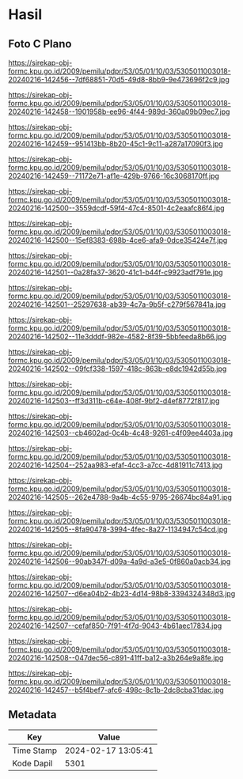 # Hasil

## Foto C Plano

https://sirekap-obj-formc.kpu.go.id/2009/pemilu/pdpr/53/05/01/10/03/5305011003018-20240216-142456--7df68851-70d5-49d8-8bb9-9e473696f2c9.jpg

https://sirekap-obj-formc.kpu.go.id/2009/pemilu/pdpr/53/05/01/10/03/5305011003018-20240216-142458--1901958b-ee96-4f44-989d-360a09b09ec7.jpg

https://sirekap-obj-formc.kpu.go.id/2009/pemilu/pdpr/53/05/01/10/03/5305011003018-20240216-142459--951413bb-8b20-45c1-9c11-a287a17090f3.jpg

https://sirekap-obj-formc.kpu.go.id/2009/pemilu/pdpr/53/05/01/10/03/5305011003018-20240216-142459--71172e71-af1e-429b-9766-16c3068170ff.jpg

https://sirekap-obj-formc.kpu.go.id/2009/pemilu/pdpr/53/05/01/10/03/5305011003018-20240216-142500--3559dcdf-59f4-47c4-8501-4c2eaafc86f4.jpg

https://sirekap-obj-formc.kpu.go.id/2009/pemilu/pdpr/53/05/01/10/03/5305011003018-20240216-142500--15ef8383-698b-4ce6-afa9-0dce35424e7f.jpg

https://sirekap-obj-formc.kpu.go.id/2009/pemilu/pdpr/53/05/01/10/03/5305011003018-20240216-142501--0a28fa37-3620-41c1-b44f-c9923adf791e.jpg

https://sirekap-obj-formc.kpu.go.id/2009/pemilu/pdpr/53/05/01/10/03/5305011003018-20240216-142501--25297638-ab39-4c7a-9b5f-c279f567841a.jpg

https://sirekap-obj-formc.kpu.go.id/2009/pemilu/pdpr/53/05/01/10/03/5305011003018-20240216-142502--11e3dddf-982e-4582-8f39-5bbfeeda8b66.jpg

https://sirekap-obj-formc.kpu.go.id/2009/pemilu/pdpr/53/05/01/10/03/5305011003018-20240216-142502--09fcf338-1597-418c-863b-e8dc1942d55b.jpg

https://sirekap-obj-formc.kpu.go.id/2009/pemilu/pdpr/53/05/01/10/03/5305011003018-20240216-142503--ff3d311b-c64e-408f-9bf2-d4ef8772f817.jpg

https://sirekap-obj-formc.kpu.go.id/2009/pemilu/pdpr/53/05/01/10/03/5305011003018-20240216-142503--cb4602ad-0c4b-4c48-9261-c4f09ee4403a.jpg

https://sirekap-obj-formc.kpu.go.id/2009/pemilu/pdpr/53/05/01/10/03/5305011003018-20240216-142504--252aa983-efaf-4cc3-a7cc-4d81911c7413.jpg

https://sirekap-obj-formc.kpu.go.id/2009/pemilu/pdpr/53/05/01/10/03/5305011003018-20240216-142505--262e4788-9a4b-4c55-9795-26674bc84a91.jpg

https://sirekap-obj-formc.kpu.go.id/2009/pemilu/pdpr/53/05/01/10/03/5305011003018-20240216-142505--8fa90478-3994-4fec-8a27-1134947c54cd.jpg

https://sirekap-obj-formc.kpu.go.id/2009/pemilu/pdpr/53/05/01/10/03/5305011003018-20240216-142506--90ab347f-d09a-4a9d-a3e5-0f860a0acb34.jpg

https://sirekap-obj-formc.kpu.go.id/2009/pemilu/pdpr/53/05/01/10/03/5305011003018-20240216-142507--d6ea04b2-4b23-4d14-98b8-3394324348d3.jpg

https://sirekap-obj-formc.kpu.go.id/2009/pemilu/pdpr/53/05/01/10/03/5305011003018-20240216-142507--cefaf850-7f91-4f7d-9043-4b61aec17834.jpg

https://sirekap-obj-formc.kpu.go.id/2009/pemilu/pdpr/53/05/01/10/03/5305011003018-20240216-142508--047dec56-c891-41ff-ba12-a3b264e9a8fe.jpg

https://sirekap-obj-formc.kpu.go.id/2009/pemilu/pdpr/53/05/01/10/03/5305011003018-20240216-142457--b5f4bef7-afc6-498c-8c1b-2dc8cba31dac.jpg


## Metadata

| Key        | Value               |
| ---------- | ------------------- |
| Time Stamp | 2024-02-17 13:05:41 |
| Kode Dapil | 5301                |



